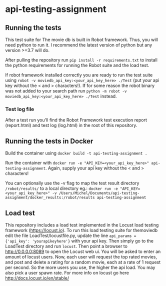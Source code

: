 # api-testing-assignment
## Running the tests
This test suite for The movie db is built in Robot framework. Thus, you will need python to run it. I recommend the latest version of python but any version >=3.7 will do.

After pulling the repository run `pip install -r requirements.txt` to install the python requirements for running the Robot suite and the load test.

If robot framework installed correctly you are ready to run the test suite using `robot -v moviedb_api_key:<your_api_key_here> ./Test` (put your api key without the < and > characters!). If for some reason the robot binary was not added to your search path run `python -m robot -v moviedb_api_key:<your_api_key_here> ./Test` instead.

### Test log file
After a test run you'll find the Robot Framework test execution report (report.html) and test log (log.html) in the root of this repository.

## Running the tests in Docker
Build the container using
`docker build -t api-testing-assignment .`

Run the container with `docker run -e "API_KEY=<your_api_key_here>" api-testing-assignment`. Again, supply your api key without the < and > characters!

You can optionally use the -v flag to map the test result directory `/robot/results/` to a local directory eg.:
`docker run -e "API_KEY=<your_api_key_here>" -v /Users/Michel/Documents/api-testing-assignment/docker_results:/robot/results api-testing-assignment`

## Load test
This repository includes a load test implemented in the Locust load testing framework (https://locust.io). To run this load testing suite for themoviedb edit the file LoadTest/locustfile.py, update the line `api_params = {'api_key': 'yourapikeyhere'}` with your api key. Then simply go to the LoadTest directory and run `locust`. Then point a browser to http://0.0.0.0:8089 to open the Locust web ui. You will be asked to enter an amount of locust users. Now, each user will request the top rated movies, and post and delete a rating for a random movie, each at a rate of 1 request per second. So the more users you use, the higher the api load. You may also pick a user spawn rate. For more info on locust go here http://docs.locust.io/en/stable/